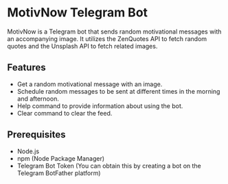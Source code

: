 # MotivNow Telegram Bot

MotivNow is a Telegram bot that sends random motivational messages with an accompanying image. It utilizes the ZenQuotes API to fetch random quotes and the Unsplash API to fetch related images.

## Features

- Get a random motivational message with an image.
- Schedule random messages to be sent at different times in the morning and afternoon.
- Help command to provide information about using the bot.
- Clear command to clear the feed.

## Prerequisites

- Node.js
- npm (Node Package Manager)
- Telegram Bot Token (You can obtain this by creating a bot on the Telegram BotFather platform)
